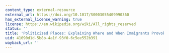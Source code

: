 ```yaml
---
content_type: external-resource
external_url: https://doi.org/10.1017/S0003055409990360
has_external_license_warning: true
license: https://en.wikipedia.org/wiki/All_rights_reserved
status: ''
title: 'Politicized Places: Explaining Where and When Immigrants Provoke Local Opposition'
uid: 41090d1d-5b8b-4a1f-93f0-6c5ee552b391
wayback_url: ''
---
```

